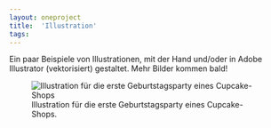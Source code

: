 ```yaml
---
layout: oneproject
title:  'Illustration'
tags:   
---
```


Ein paar Beispiele von Illustrationen, mit der Hand und/oder in Adobe Illustrator (vektorisiert) gestaltet.
Mehr Bilder kommen bald!

<aside>

<figure>
  <img src="/assets{{ page.url }}illustration-01.jpg"
    srcset="/assets{{ page.url }}illustration-01_2x.jpg 2x"
    alt="Illustration für die erste Geburtstagsparty eines Cupcake-Shops">
  <figcaption>Illustration für die erste Geburtstagsparty eines Cupcake-Shops.</figcaption>
</figure>


</aside>
